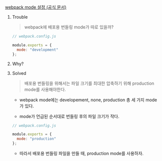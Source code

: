 [webpack mode 설정 (공식 문서)
](https://velog.io/@lsx2003/import%EC%99%80-require%EC%9D%98-%EC%B0%A8%EC%9D%B4)

1. Trouble

   > webpack에 배포용 번들링 mode가 따로 있을까?

   ```js
   // webpack.config.js

   module.exports = {
     mode: "development"
   };
   ```

2. Why?

3. Solved

   > 배포용 번들링을 위해서는 파일 크기를 최대한 압축하기 위해 production mode를 사용해야한다.

   - webpack mode에는 developement, none, production 총 세 가지 mode가 있다.

   - mode가 언급된 순서대로 번들링 후의 파일 크기가 작다.

   ```js
   // webpack.config.js

   module.exports = {
     mode: "production"
   };
   ```

   - 따라서 배포용 번들링 파일을 만들 때, production mode를 사용하자.
